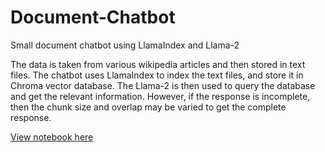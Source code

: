 # Document-Chatbot

Small document chatbot using LlamaIndex and Llama-2

The data is taken from various wikipedia articles and then stored in text files. The chatbot uses LlamaIndex to index the text files, and store it in Chroma vector database. The Llama-2 is then used to query the database and get the relevant information. However, if the response is incomplete, then the chunk size and overlap may be varied to get the complete response.

[View notebook here](https://nbviewer.org/github/Abstract-Dex/Document-Chatbot/blob/main/main.ipynb)
